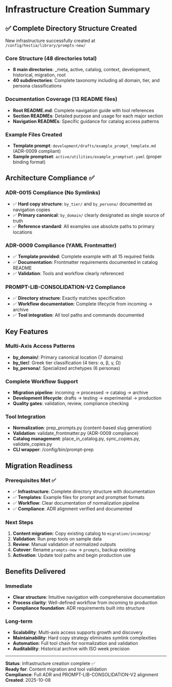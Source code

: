 # Infrastructure Creation Summary

## ✅ Complete Directory Structure Created

New infrastructure successfully created at `/config/hestia/library/prompts-new/`

### Core Structure (48 directories total)
- **8 main directories**: _meta, active, catalog, context, development, historical, migration, root
- **40 subdirectories**: Complete taxonomy including all domain, tier, and persona classifications

### Documentation Coverage (13 README files)
- **Root README.md**: Complete navigation guide with tool references
- **Section READMEs**: Detailed purpose and usage for each major section
- **Navigation READMEs**: Specific guidance for catalog access patterns

### Example Files Created
- **Template prompt**: `development/drafts/example_prompt_template.md` (ADR-0009 compliant)
- **Sample promptset**: `active/utilities/example_promptset.yaml` (proper binding format)

## Architecture Compliance ✅

### ADR-0015 Compliance (No Symlinks)
- ✅ **Hard copy structure**: `by_tier/` and `by_persona/` documented as navigation copies
- ✅ **Primary canonical**: `by_domain/` clearly designated as single source of truth
- ✅ **Reference standard**: All examples use absolute paths to primary locations

### ADR-0009 Compliance (YAML Frontmatter)  
- ✅ **Template provided**: Complete example with all 15 required fields
- ✅ **Documentation**: Frontmatter requirements documented in catalog README
- ✅ **Validation**: Tools and workflow clearly referenced

### PROMPT-LIB-CONSOLIDATION-V2 Compliance
- ✅ **Directory structure**: Exactly matches specification
- ✅ **Workflow documentation**: Complete lifecycle from incoming → archive
- ✅ **Tool integration**: All tool paths and commands documented

## Key Features

### Multi-Axis Access Patterns
- **by_domain/**: Primary canonical location (7 domains)
- **by_tier/**: Greek tier classification (4 tiers: α, β, γ, Ω)  
- **by_persona/**: Specialized archetypes (6 personas)

### Complete Workflow Support
- **Migration pipeline**: incoming → processed → catalog → archive
- **Development lifecycle**: drafts → testing → experimental → production
- **Quality gates**: validation, review, compliance checking

### Tool Integration
- **Normalization**: prep_prompts.py (content-based slug generation)
- **Validation**: validate_frontmatter.py (ADR-0009 compliance)
- **Catalog management**: place_in_catalog.py, sync_copies.py, validate_copies.py
- **CLI wrapper**: /config/bin/prompt-prep

## Migration Readiness

### Prerequisites Met ✅
- ✅ **Infrastructure**: Complete directory structure with documentation
- ✅ **Templates**: Example files for prompt and promptset formats
- ✅ **Workflow**: Clear documentation of normalization pipeline
- ✅ **Compliance**: ADR alignment verified and documented

### Next Steps
1. **Content migration**: Copy existing catalog to `migration/incoming/`
2. **Validation**: Run prep tools on sample data  
3. **Review**: Manual validation of normalized outputs
4. **Cutover**: Rename `prompts-new` → `prompts`, backup existing
5. **Activation**: Update tool paths and begin production use

## Benefits Delivered

### Immediate
- **Clear structure**: Intuitive navigation with comprehensive documentation
- **Process clarity**: Well-defined workflow from incoming to production
- **Compliance foundation**: ADR requirements built into structure

### Long-term  
- **Scalability**: Multi-axis access supports growth and discovery
- **Maintainability**: Hard copy strategy eliminates symlink complexities
- **Automation**: Full tool chain for normalization and validation
- **Auditability**: Historical archive with ISO week precision

---

**Status**: Infrastructure creation complete ✅  
**Ready for**: Content migration and tool validation  
**Compliance**: Full ADR and PROMPT-LIB-CONSOLIDATION-V2 alignment  
**Created**: 2025-10-08